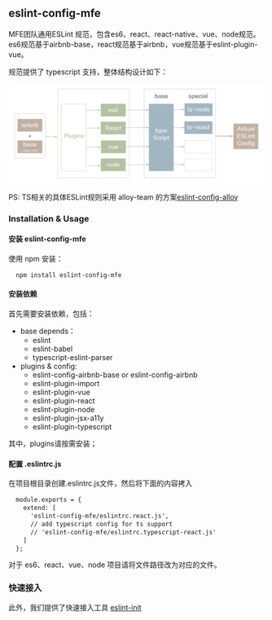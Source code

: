 ## eslint-config-mfe

MFE团队通用ESLint 规范，包含es6、react、react-native、vue、node规范。es6规范基于airbnb-base，react规范基于airbnb，vue规范基于eslint-plugin-vue。

规范提供了 typescript 支持，整体结构设计如下：

![结构设计](structure.png)

PS: TS相关的具体ESLint规则采用 alloy-team 的方案[eslint-config-alloy](https://github.com/AlloyTeam/eslint-config-alloy/blob/master/typescript.js)

### Installation & Usage

#### 安装 eslint-config-mfe

使用 npm 安装：

```
  npm install eslint-config-mfe
```

#### 安装依赖

首先需要安装依赖，包括：

* base depends：
  + eslint
  + eslint-babel
  + typescript-eslint-parser
* plugins & config:
  + eslint-config-airbnb-base or eslint-config-airbnb
  + eslint-plugin-import
  + eslint-plugin-vue
  + eslint-plugin-react
  + eslint-plugin-node
  + eslint-plugin-jsx-a11y
  + eslint-plugin-typescript

其中，plugins请按需安装；

#### 配置 .eslintrc.js

在项目根目录创建.eslintrc.js文件，然后将下面的内容拷入

```
  module.exports = {
    extend: [
      'eslint-config-mfe/eslintrc.react.js',
      // add typescript config for ts support
      // 'eslint-config-mfe/eslintrc.typescript-react.js'
    ]
  };
```

对于 es6、react、vue、node 项目请将文件路径改为对应的文件。

### 快速接入

此外，我们提供了快速接入工具 [eslint-init](https://www.npmjs.com/package/eslint-init)